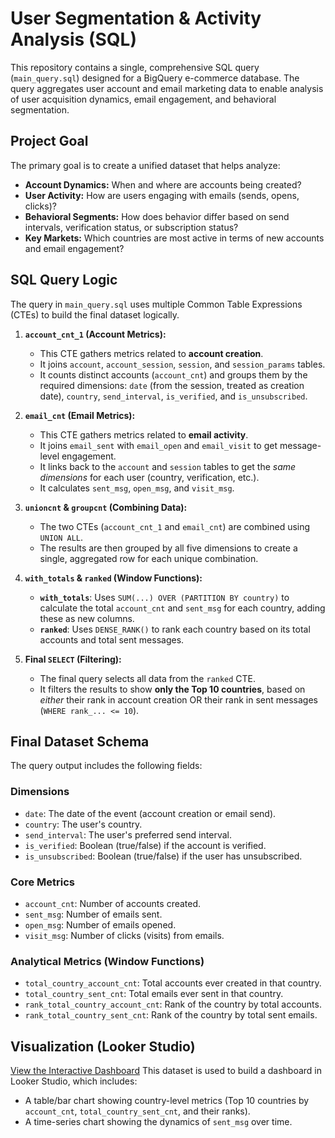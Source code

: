 # User Segmentation & Activity Analysis (SQL)

This repository contains a single, comprehensive SQL query (`main_query.sql`) designed for a BigQuery e-commerce database. The query aggregates user account and email marketing data to enable analysis of user acquisition dynamics, email engagement, and behavioral segmentation.

## Project Goal

The primary goal is to create a unified dataset that helps analyze:
* **Account Dynamics:** When and where are accounts being created?
* **User Activity:** How are users engaging with emails (sends, opens, clicks)?
* **Behavioral Segments:** How does behavior differ based on send intervals, verification status, or subscription status?
* **Key Markets:** Which countries are most active in terms of new accounts and email engagement?

## SQL Query Logic

The query in `main_query.sql` uses multiple Common Table Expressions (CTEs) to build the final dataset logically.

1.  **`account_cnt_1` (Account Metrics):**
    * This CTE gathers metrics related to **account creation**.
    * It joins `account`, `account_session`, `session`, and `session_params` tables.
    * It counts distinct accounts (`account_cnt`) and groups them by the required dimensions: `date` (from the session, treated as creation date), `country`, `send_interval`, `is_verified`, and `is_unsubscribed`.

2.  **`email_cnt` (Email Metrics):**
    * This CTE gathers metrics related to **email activity**.
    * It joins `email_sent` with `email_open` and `email_visit` to get message-level engagement.
    * It links back to the `account` and `session` tables to get the *same dimensions* for each user (country, verification, etc.).
    * It calculates `sent_msg`, `open_msg`, and `visit_msg`.

3.  **`unioncnt` & `groupcnt` (Combining Data):**
    * The two CTEs (`account_cnt_1` and `email_cnt`) are combined using `UNION ALL`.
    * The results are then grouped by all five dimensions to create a single, aggregated row for each unique combination.

4.  **`with_totals` & `ranked` (Window Functions):**
    * **`with_totals`**: Uses `SUM(...) OVER (PARTITION BY country)` to calculate the total `account_cnt` and `sent_msg` for each country, adding these as new columns.
    * **`ranked`**: Uses `DENSE_RANK()` to rank each country based on its total accounts and total sent messages.

5.  **Final `SELECT` (Filtering):**
    * The final query selects all data from the `ranked` CTE.
    * It filters the results to show **only the Top 10 countries**, based on *either* their rank in account creation OR their rank in sent messages (`WHERE rank_... <= 10`).

## Final Dataset Schema

The query output includes the following fields:

### Dimensions
* `date`: The date of the event (account creation or email send).
* `country`: The user's country.
* `send_interval`: The user's preferred send interval.
* `is_verified`: Boolean (true/false) if the account is verified.
* `is_unsubscribed`: Boolean (true/false) if the user has unsubscribed.

### Core Metrics
* `account_cnt`: Number of accounts created.
* `sent_msg`: Number of emails sent.
* `open_msg`: Number of emails opened.
* `visit_msg`: Number of clicks (visits) from emails.

### Analytical Metrics (Window Functions)
* `total_country_account_cnt`: Total accounts ever created in that country.
* `total_country_sent_cnt`: Total emails ever sent in that country.
* `rank_total_country_account_cnt`: Rank of the country by total accounts.
* `rank_total_country_sent_cnt`: Rank of the country by total sent emails.

##  Visualization (Looker Studio)
 [ View the Interactive Dashboard]([https://lookerstudio.google.com/YOUR_DASHBOARD_LINK](https://lookerstudio.google.com/reporting/b57d352e-f879-4fe1-bfbd-8d93d63d31c0))
This dataset is used to build a dashboard in Looker Studio, which includes:
* A table/bar chart showing country-level metrics (Top 10 countries by `account_cnt`, `total_country_sent_cnt`, and their ranks).
* A time-series chart showing the dynamics of `sent_msg` over time.
